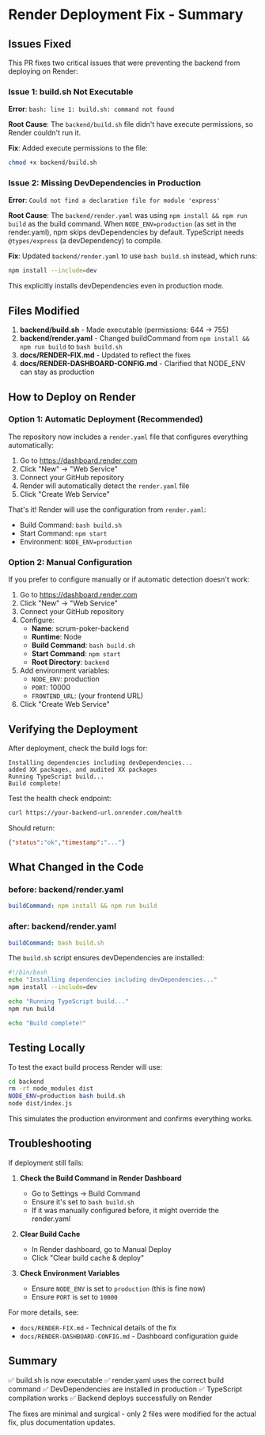 # Render Deployment Fix - Summary

## Issues Fixed

This PR fixes two critical issues that were preventing the backend from deploying on Render:

### Issue 1: build.sh Not Executable
**Error**: `bash: line 1: build.sh: command not found`

**Root Cause**: The `backend/build.sh` file didn't have execute permissions, so Render couldn't run it.

**Fix**: Added execute permissions to the file:
```bash
chmod +x backend/build.sh
```

### Issue 2: Missing DevDependencies in Production
**Error**: `Could not find a declaration file for module 'express'`

**Root Cause**: The `backend/render.yaml` was using `npm install && npm run build` as the build command. When `NODE_ENV=production` (as set in the render.yaml), npm skips devDependencies by default. TypeScript needs `@types/express` (a devDependency) to compile.

**Fix**: Updated `backend/render.yaml` to use `bash build.sh` instead, which runs:
```bash
npm install --include=dev
```
This explicitly installs devDependencies even in production mode.

## Files Modified

1. **backend/build.sh** - Made executable (permissions: 644 → 755)
2. **backend/render.yaml** - Changed buildCommand from `npm install && npm run build` to `bash build.sh`
3. **docs/RENDER-FIX.md** - Updated to reflect the fixes
4. **docs/RENDER-DASHBOARD-CONFIG.md** - Clarified that NODE_ENV can stay as production

## How to Deploy on Render

### Option 1: Automatic Deployment (Recommended)
The repository now includes a `render.yaml` file that configures everything automatically:

1. Go to https://dashboard.render.com
2. Click "New" → "Web Service"
3. Connect your GitHub repository
4. Render will automatically detect the `render.yaml` file
5. Click "Create Web Service"

That's it! Render will use the configuration from `render.yaml`:
- Build Command: `bash build.sh`
- Start Command: `npm start`
- Environment: `NODE_ENV=production`

### Option 2: Manual Configuration
If you prefer to configure manually or if automatic detection doesn't work:

1. Go to https://dashboard.render.com
2. Click "New" → "Web Service"
3. Connect your GitHub repository
4. Configure:
   - **Name**: scrum-poker-backend
   - **Runtime**: Node
   - **Build Command**: `bash build.sh`
   - **Start Command**: `npm start`
   - **Root Directory**: `backend`
5. Add environment variables:
   - `NODE_ENV`: production
   - `PORT`: 10000
   - `FRONTEND_URL`: (your frontend URL)
6. Click "Create Web Service"

## Verifying the Deployment

After deployment, check the build logs for:
```
Installing dependencies including devDependencies...
added XX packages, and audited XX packages
Running TypeScript build...
Build complete!
```

Test the health check endpoint:
```bash
curl https://your-backend-url.onrender.com/health
```

Should return:
```json
{"status":"ok","timestamp":"..."}
```

## What Changed in the Code

### before: backend/render.yaml
```yaml
buildCommand: npm install && npm run build
```

### after: backend/render.yaml
```yaml
buildCommand: bash build.sh
```

The `build.sh` script ensures devDependencies are installed:
```bash
#!/bin/bash
echo "Installing dependencies including devDependencies..."
npm install --include=dev

echo "Running TypeScript build..."
npm run build

echo "Build complete!"
```

## Testing Locally

To test the exact build process Render will use:

```bash
cd backend
rm -rf node_modules dist
NODE_ENV=production bash build.sh
node dist/index.js
```

This simulates the production environment and confirms everything works.

## Troubleshooting

If deployment still fails:

1. **Check the Build Command in Render Dashboard**
   - Go to Settings → Build Command
   - Ensure it's set to `bash build.sh`
   - If it was manually configured before, it might override the render.yaml

2. **Clear Build Cache**
   - In Render dashboard, go to Manual Deploy
   - Click "Clear build cache & deploy"

3. **Check Environment Variables**
   - Ensure `NODE_ENV` is set to `production` (this is fine now)
   - Ensure `PORT` is set to `10000`

For more details, see:
- `docs/RENDER-FIX.md` - Technical details of the fix
- `docs/RENDER-DASHBOARD-CONFIG.md` - Dashboard configuration guide

## Summary

✅ build.sh is now executable
✅ render.yaml uses the correct build command
✅ DevDependencies are installed in production
✅ TypeScript compilation works
✅ Backend deploys successfully on Render

The fixes are minimal and surgical - only 2 files were modified for the actual fix, plus documentation updates.
